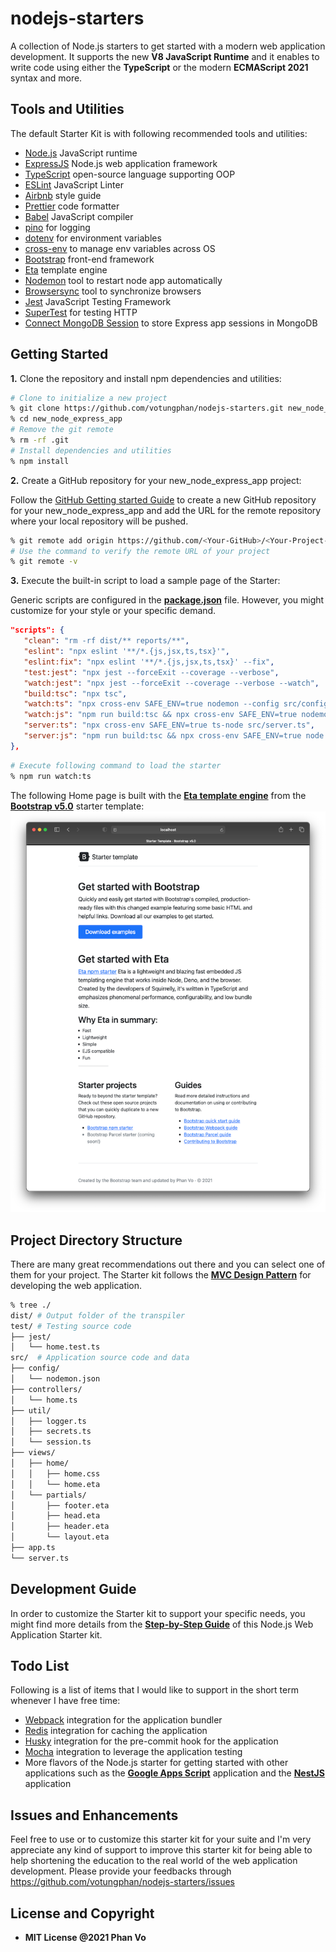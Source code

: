 # nodejs-starters

A collection of Node.js starters to get started with a modern web application development. It supports the new **V8 JavaScript Runtime** and it enables to write code using either the **TypeScript** or the modern **ECMAScript 2021** syntax and more.

## Tools and Utilities

The default Starter Kit is with following recommended tools and utilities:

-  [Node.js](https://nodejs.org/en/) JavaScript runtime
-  [ExpressJS](https://expressjs.com/) Node.js web application framework
-  [TypeScript](https://www.typescriptlang.org/) open-source language supporting OOP
-  [ESLint](https://eslint.org/) JavaScript Linter
-  [Airbnb](https://github.com/airbnb/javascript) style guide
-  [Prettier](https://prettier.io/docs/en/integrating-with-linters.html) code formatter
-  [Babel](https://babeljs.io/blog/2020/07/13/the-state-of-babel-eslint) JavaScript compiler
-  [pino](https://github.com/pinojs/pino) for logging
-  [dotenv](https://www.npmjs.com/package/dotenv) for environment variables
-  [cross-env](https://github.com/kentcdodds/cross-env) to manage env variables across OS
-  [Bootstrap](https://getbootstrap.com/) front-end framework
-  [Eta](https://eta.js.org/) template engine
-  [Nodemon](https://nodemon.io/) tool to restart node app automatically
-  [Browsersync](https://browsersync.io/) tool to synchronize browsers
-  [Jest](https://jestjs.io/) JavaScript Testing Framework
-  [SuperTest](https://github.com/visionmedia/supertest) for testing HTTP
-  [Connect MongoDB Session](https://github.com/mongodb-js/connect-mongodb-session#readme) to store Express app sessions in MongoDB

## Getting Started

**1.** Clone the repository and install npm dependencies and utilities:

```bash
# Clone to initialize a new project
% git clone https://github.com/votungphan/nodejs-starters.git new_node_express_app
% cd new_node_express_app
# Remove the git remote
% rm -rf .git
# Install dependencies and utilities
% npm install
```

**2.** Create a GitHub repository for your new_node_express_app project:

Follow the [GitHub Getting started Guide](https://docs.github.com/en/github/getting-started-with-github/create-a-repo) to create a new GitHub repository for your new_node_express_app and add the URL for the remote repository where your local repository will be pushed.

```bash
% git remote add origin https://github.com/<Your-GitHub>/<Your-Project-Repository>.git
# Use the command to verify the remote URL of your project
% git remote -v
```

**3.** Execute the built-in script to load a sample page of the Starter:

Generic scripts are configured in the **[package.json](./package.json)** file. However, you might customize for your style or your specific demand.

```json
"scripts": {
   "clean": "rm -rf dist/** reports/**",
   "eslint": "npx eslint '**/*.{js,jsx,ts,tsx}'",
   "eslint:fix": "npx eslint '**/*.{js,jsx,ts,tsx}' --fix",
   "test:jest": "npx jest --forceExit --coverage --verbose",
   "watch:jest": "npx jest --forceExit --coverage --verbose --watch",
   "build:tsc": "npx tsc",
   "watch:ts": "npx cross-env SAFE_ENV=true nodemon --config src/config/nodemon.json --inspect src/server.ts",
   "watch:js": "npm run build:tsc && npx cross-env SAFE_ENV=true nodemon --config src/config/nodemon.json --inspect dist/server.js",
   "server:ts": "npx cross-env SAFE_ENV=true ts-node src/server.ts",
   "server:js": "npm run build:tsc && npx cross-env SAFE_ENV=true node dist/server.js"
},
```

```bash
# Execute following command to load the starter
% npm run watch:ts
```

The following Home page is built with the **[Eta template engine](https://eta.js.org/)** from the **[Bootstrap v5.0](https://getbootstrap.com/docs/5.0/getting-started/download/)** starter template: ![Home Page](./docs/images/Home.png)

## Project Directory Structure

There are many great recommendations out there and you can select one of them for your project. The Starter kit follows the **[MVC Design Pattern](https://en.wikipedia.org/wiki/Model%E2%80%93view%E2%80%93controller)** for developing the web application.

```bash
% tree ./
dist/ # Output folder of the transpiler
test/ # Testing source code
├── jest/
│   └── home.test.ts
src/  # Application source code and data
├── config/
│   └── nodemon.json
├── controllers/
│   └── home.ts
├── util/
│   ├── logger.ts
│   ├── secrets.ts
│   └── session.ts
├── views/
│   ├── home/
│   │   ├── home.css
│   │   └── home.eta
│   └── partials/
│       ├── footer.eta
│       ├── head.eta
│       ├── header.eta
│       └── layout.eta
├── app.ts
└── server.ts
```

## Development Guide

In order to customize the Starter kit to support your specific needs, you might find more details from the **[Step-by-Step Guide](./DEVGUIDE.md)** of this Node.js Web Application Starter kit.

## Todo List

Following is a list of items that I would like to support in the short term whenever I have free time:

-  [Webpack](https://webpack.js.org/) integration for the application bundler
-  [Redis](https://github.com/redis/redis) integration for caching the application
-  [Husky](https://github.com/typicode/husky) integration for the pre-commit hook for the application
-  [Mocha](https://mochajs.org/) integration to leverage the application testing
-  More flavors of the Node.js starter for getting started with other applications such as the **[Google Apps Script](https://developers.google.com/apps-script)** application and the **[NestJS](https://nestjs.com/)** application

## Issues and Enhancements

Feel free to use or to customize this starter kit for your suite and I'm very appreciate any kind of support to improve this starter kit for being able to help shortening the education to the real world of the web application development. Please provide your feedbacks through <https://github.com/votungphan/nodejs-starters/issues>

## License and Copyright

-  **MIT License @2021 Phan Vo**
